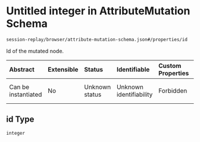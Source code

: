 # Untitled integer in AttributeMutation Schema

```txt
session-replay/browser/attribute-mutation-schema.json#/properties/id
```

Id of the mutated node.

| Abstract            | Extensible | Status         | Identifiable            | Custom Properties | Additional Properties | Access Restrictions | Defined In                                                                                                              |
| :------------------ | :--------- | :------------- | :---------------------- | :---------------- | :-------------------- | :------------------ | :---------------------------------------------------------------------------------------------------------------------- |
| Can be instantiated | No         | Unknown status | Unknown identifiability | Forbidden         | Allowed               | none                | [attribute-mutation-schema.json\*](../out/session-replay/browser/attribute-mutation-schema.json "open original schema") |

## id Type

`integer`
